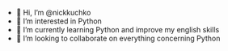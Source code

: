 - 👋 Hi, I’m @nickkuchko
- 👀 I’m interested in Python
- 🌱 I’m currently learning Python and improve my english skills
- 💞️ I’m looking to collaborate on everything concerning Python 


<!---
nickkuchko/nickkuchko is a ✨ special ✨ repository because its `README.md` (this file) appears on your GitHub profile.
You can click the Preview link to take a look at your changes.
--->
